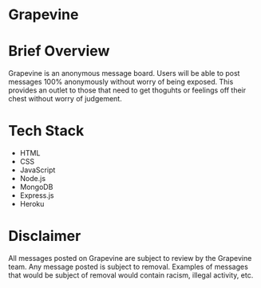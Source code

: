 # Grapevine

# Brief Overview
Grapevine is an anonymous message board. Users will be able to post messages 100% anonymously without worry of being exposed. This provides an outlet to those that need to get thoguhts or feelings off their chest without worry of judgement. 

# Tech Stack
- HTML
- CSS
- JavaScript
- Node.js
- MongoDB
- Express.js
- Heroku

# Disclaimer
All messages posted on Grapevine are subject to review by the Grapevine team. Any message posted is subject to removal. Examples of messages that would be subject of removal would contain racism, illegal activity, etc. 